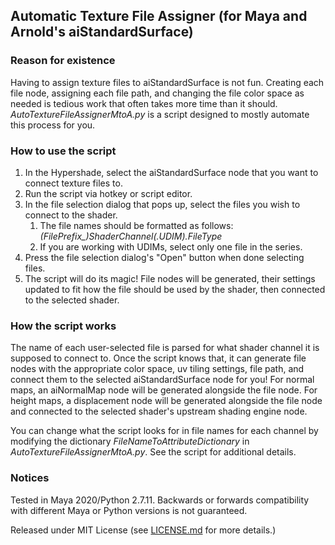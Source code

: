 ## Automatic Texture File Assigner (for Maya and Arnold's aiStandardSurface)

### Reason for existence

Having to assign texture files to aiStandardSurface is not fun. Creating each file node, assigning each file path, and changing the file color space as needed is tedious work that often takes more time than it should. *AutoTextureFileAssignerMtoA.py* is a script designed to mostly automate this process for you.

### How to use the script

1. In the Hypershade, select the aiStandardSurface node that you want to connect texture files to.
2. Run the script via hotkey or script editor.
3. In the file selection dialog that pops up, select the files you wish to connect to the shader.
    1. The file names should be formatted as follows: *(FilePrefix_)ShaderChannel(.UDIM).FileType*
    2. If you are working with UDIMs, select only one file in the series.
4. Press the file selection dialog's "Open" button when done selecting files.
5. The script will do its magic! File nodes will be generated, their settings updated to fit how the file should be used by the shader, then connected to the selected shader.

### How the script works

The name of each user-selected file is parsed for what shader channel it is supposed to connect to. Once the script knows that, it can generate file nodes with the appropriate color space, uv tiling settings, file path, and connect them to the selected aiStandardSurface node for you! For normal maps, an aiNormalMap node will be generated alongside the file node. For height maps, a displacement node will be generated alongside the file node and connected to the selected shader's upstream shading engine node.

You can change what the script looks for in file names for each channel by modifying the dictionary *FileNameToAttributeDictionary* in *AutoTextureFileAssignerMtoA.py*. See the script for additional details.

### Notices

Tested in Maya 2020/Python 2.7.11. Backwards or forwards compatibility with different Maya or Python versions is not guaranteed.

Released under MIT License (see [LICENSE.md](/LICENSE.md) for more details.)

